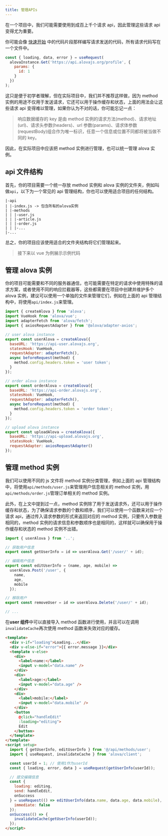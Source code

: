 ```yaml
---
title: 管理APIs
---
```


在一个项目中，我们可能需要使用到成百上千个请求 api，因此管理这些请求 api 变得尤为重要。

你可能会像 [快速开始](/tutorial/getting-started/quick-start) 中的代码片段那样编写请求发送的代码，所有请求代码写在一个文件中。

```javascript
const { loading, data, error } = useRequest(
  alovaInstance.Get('https://api.alovajs.org/profile', {
    params: {
      id: 1
    }
  })
);
```

这只是便于初学者理解，但在实际项目中，我们并不推荐这样做，因为 method 实例的用途不仅用于发送请求，它还可以用于操作缓存和状态，上面的用法会让这些请求 api 变得难以管理，如果你认为不对的话，你可能忘记一点：

> 响应数据缓存的 key 是由 method 实例的请求方法(method)、请求地址(url)、请求头参数(headers)、url 参数(params)、请求体参数(requestBody)组合作为唯一标识，任意一个信息或位置不同都将被当做不同的 key。

因此，在实际项目中应该把 method 实例进行管理，也可以统一管理 alova 实例。

## api 文件结构

首先，你的项目需要一个统一存放 method 实例和 alova 实例的文件夹，例如叫做`api`，以下为一个常见的 api 管理结构，你也可以使用适合项目的任何结构。

```
|-api
| |-index.js -> 包含所有的alova实例
| |-methods
| | |-user.js
| | |-article.js
| | |-order.js
| | |-...
|-...
```

总之，你的项目应该使用适合的文件夹结构将它们管理起来。

> 接下来以 vue 为例展示示例代码

## 管理 alova 实例

你的项目可能需要和不同的服务器通信，也可能需要在特定的请求中使用特殊的请求方案，或者使用不同的响应拦截器等，这些都需要在项目中创建并维护多个 alova 实例，建议可以使用一个单独的文件来管理它们，例如在上面的 api 管理结构中，将使用`api/index.js`来管理。

```javascript title=api/index.js
import { createAlova } from 'alova';
import VueHook from 'alova/vue';
import adapterFetch from 'alova/fetch';
import { axiosRequestAdapter } from '@alova/adapter-axios';

// user alova instance
export const userAlova = createAlova({
  baseURL: 'https://api-user.alovajs.org',
  statesHook: VueHook,
  requestAdapter: adapterFetch(),
  async beforeRequest(method) {
    method.config.headers.token = 'user token';
  }
});

// order alova instance
export const orderAlova = createAlova({
  baseURL: 'https://api-order.alovajs.org',
  statesHook: VueHook,
  requestAdapter: adapterFetch(),
  async beforeRequest(method) {
    method.config.headers.token = 'order token';
  }
});

// upload alova instance
export const uploadAlova = createAlova({
  baseURL: 'https://api-upload.alovajs.org',
  statesHook: VueHook,
  requestAdapter: axiosRequestAdapter()
});
```

## 管理 method 实例

我们可以使用不同的 js 文件将 method 实例分类管理，例如上面的 api 管理结构中，将使用`api/methods/user.js`来管理用户信息相关的 method 实例，用`api/methods/order.js`管理订单相关的 method 实例。

此外，在上文中提到过一点，method 实例除了用于发送请求外，还可以用于操作缓存和状态，为了确保请求参数的个数和顺序，我们可以使用一个函数来对应一个请求 api，通过传入请求参数的形式来返回对应的 method 实例，只要传入参数是相同的，method 实例的请求信息和参数顺序也是相同的，这样就可以确保用于操作缓存和状态的 method 实例不出错。

```javascript title=api/methods/user.js
import { userAlova } from '..';

// 获取用户信息
export const getUserInfo = id => userAlova.Get('/user/' + id);

// 编辑用户信息
export const editUserInfo = (name, age, mobile) =>
  userAlova.Post('/user', {
    name,
    age,
    mobile
  });

// 移除用户
export const removeUser = id => userAlova.Delete('/user/' + id);

// ...
```

在**user 组件**中可以直接导入 method 函数进行使用，并且可以在调用`invalidateCache`再次使用 method 函数来失效对应的缓存。

```html title=views/user.vue
<template>
  <div v-if="loading">Loading...</div>
  <div v-else-if="error">{{ error.message }}</div>
  <template v-else>
    <div>
      <label>name:</label>
      <input v-model="data.name" />
    </div>
    <div>
      <label>age:</label>
      <input v-model="data.age" />
    </div>
    <div>
      <label>mobile:</label>
      <input v-model="data.mobile" />
    </div>
    <button
      @click="handleEdit"
      :loading="editing">
      Edit
    </button>
  </template>
</template>
<script setup>
  import { getUserInfo, editUserInfo } from '@/api/methods/user';
  import { useRequest, invalidateCache } from 'alova/client';

  const userId = 1; // 使用1作为userId
  const { loading, error, data } = useRequest(getUserInfo(userId));

  // 提交编辑信息
  const {
    loading: editing,
    send: handleEdit,
    onSuccess
  } = useRequest(() => editUserInfo(data.name, data.age, data.mobile), {
    immediate: false
  });
  onSuccess(() => {
    invalidateCache(getUserInfo(userId));
  });
</script>
```
